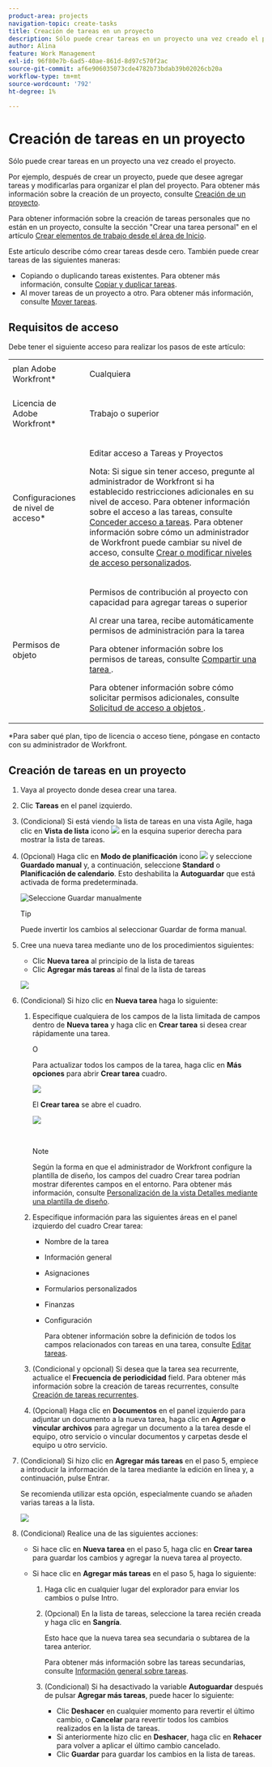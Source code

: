 ```yaml
---
product-area: projects
navigation-topic: create-tasks
title: Creación de tareas en un proyecto
description: Sólo puede crear tareas en un proyecto una vez creado el proyecto.
author: Alina
feature: Work Management
exl-id: 96f80e7b-6ad5-40ae-861d-8d97c570f2ac
source-git-commit: af6e906035073cde4782b73bdab39b02026cb20a
workflow-type: tm+mt
source-wordcount: '792'
ht-degree: 1%

---
```


# Creación de tareas en un proyecto

Sólo puede crear tareas en un proyecto una vez creado el proyecto.

Por ejemplo, después de crear un proyecto, puede que desee agregar tareas y modificarlas para organizar el plan del proyecto. Para obtener más información sobre la creación de un proyecto, consulte [Creación de un proyecto](../../../manage-work/projects/create-projects/create-project.md).

Para obtener información sobre la creación de tareas personales que no están en un proyecto, consulte la sección &quot;Crear una tarea personal&quot; en el artículo [Crear elementos de trabajo desde el área de Inicio](../../../workfront-basics/using-home/using-the-home-area/create-work-items-in-home.md).

Este artículo describe cómo crear tareas desde cero. También puede crear tareas de las siguientes maneras:

* Copiando o duplicando tareas existentes. Para obtener más información, consulte [Copiar y duplicar tareas](../../../manage-work/tasks/manage-tasks/copy-and-duplicate-tasks.md).
* Al mover tareas de un proyecto a otro. Para obtener más información, consulte [Mover tareas](../../../manage-work/tasks/manage-tasks/move-tasks.md).

## Requisitos de acceso

<!--drafted for P&P - replace the table:

<table style="table-layout:auto"> 
 <col> 
 <col> 
 <tbody> 
  <tr> 
   <td role="rowheader">Adobe Workfront plan*</td> 
   <td> <p>Any</p> </td> 
  </tr> 
  <tr> 
   <td role="rowheader"> <p role="rowheader">Adobe Workfront license*</p> </td> 
   <td><p>Current license: Standard</p> 
   Or
   <p>Legacy license: Work or higher</p> </td> 
  </tr> 
  <tr> 
   <td role="rowheader">Access level configurations*</td> 
   <td> <p>Edit access to Tasks and Projects</p> <p>Note: If you still don't have access, ask your Workfront administrator if they set additional restrictions in your access level. For information about access to tasks, see <a href="../../../administration-and-setup/add-users/configure-and-grant-access/grant-access-tasks.md" class="MCXref xref">Grant access to tasks</a>. For information on how a Workfront administrator can change your access level, see <a href="../../../administration-and-setup/add-users/configure-and-grant-access/create-modify-access-levels.md" class="MCXref xref">Create or modify custom access levels</a>. </p> </td> 
  </tr> 
  <tr> 
   <td role="rowheader">Object permissions</td> 
   <td> <p>Contribute permissions to the project with ability to Add Tasks or higher</p> <p>When you create a task you automatically receive Manage permissions to the task</p> <p> For information about task permissions, see <a href="../../../workfront-basics/grant-and-request-access-to-objects/share-a-task.md" class="MCXref xref">Share a task </a>. </p> <p>For information on requesting additional permissions, see <a href="../../../workfront-basics/grant-and-request-access-to-objects/request-access.md" class="MCXref xref">Request access to objects </a>.</p> </td> 
  </tr> 
 </tbody> 
</table>
-->
Debe tener el siguiente acceso para realizar los pasos de este artículo:

<table style="table-layout:auto"> 
 <col> 
 <col> 
 <tbody> 
  <tr> 
   <td role="rowheader">plan Adobe Workfront*</td> 
   <td> <p>Cualquiera</p> </td> 
  </tr> 
  <tr> 
   <td role="rowheader"> <p role="rowheader">Licencia de Adobe Workfront*</p> </td> 
   <td> <p>Trabajo o superior</p> </td> 
  </tr> 
  <tr> 
   <td role="rowheader">Configuraciones de nivel de acceso*</td> 
   <td> <p>Editar acceso a Tareas y Proyectos</p> <p>Nota: Si sigue sin tener acceso, pregunte al administrador de Workfront si ha establecido restricciones adicionales en su nivel de acceso. Para obtener información sobre el acceso a las tareas, consulte <a href="../../../administration-and-setup/add-users/configure-and-grant-access/grant-access-tasks.md" class="MCXref xref">Conceder acceso a tareas</a>. Para obtener información sobre cómo un administrador de Workfront puede cambiar su nivel de acceso, consulte <a href="../../../administration-and-setup/add-users/configure-and-grant-access/create-modify-access-levels.md" class="MCXref xref">Crear o modificar niveles de acceso personalizados</a>. </p> </td> 
  </tr> 
  <tr> 
   <td role="rowheader">Permisos de objeto</td> 
   <td> <p>Permisos de contribución al proyecto con capacidad para agregar tareas o superior</p> <p>Al crear una tarea, recibe automáticamente permisos de administración para la tarea</p> <p> Para obtener información sobre los permisos de tareas, consulte <a href="../../../workfront-basics/grant-and-request-access-to-objects/share-a-task.md" class="MCXref xref">Compartir una tarea </a>. </p> <p>Para obtener información sobre cómo solicitar permisos adicionales, consulte <a href="../../../workfront-basics/grant-and-request-access-to-objects/request-access.md" class="MCXref xref">Solicitud de acceso a objetos </a>.</p> </td> 
  </tr> 
 </tbody> 
</table>

&#42;Para saber qué plan, tipo de licencia o acceso tiene, póngase en contacto con su administrador de Workfront.

## Creación de tareas en un proyecto

1. Vaya al proyecto donde desea crear una tarea.
1. Clic **Tareas** en el panel izquierdo.
1. (Condicional) Si está viendo la lista de tareas en una vista Agile, haga clic en **Vista de lista** icono ![](assets/list-view-in-agile-view-for-tasks.png) en la esquina superior derecha para mostrar la lista de tareas.
1. (Opcional) Haga clic en **Modo de planificación** icono ![](assets/nwe-plan-mode-icon-task-list.png) y seleccione **Guardado manual** y, a continuación, seleccione **Standard** o **Planificación de calendario**. Esto deshabilita la **Autoguardar** que está activada de forma predeterminada.

   ![Seleccione Guardar manualmente](assets/manual-save-option.png)

   >[!TIP]
   >
   >Puede invertir los cambios al seleccionar Guardar de forma manual.

1. Cree una nueva tarea mediante uno de los procedimientos siguientes:

   * Clic **Nueva tarea** al principio de la lista de tareas
   * Clic **Agregar más tareas** al final de la lista de tareas

   ![](assets/qs-new-task-or-add-task-buttons-in-list-highlighted-350x242.png)

1. (Condicional) Si hizo clic en **Nueva tarea** haga lo siguiente:

   1. Especifique cualquiera de los campos de la lista limitada de campos dentro de **Nueva tarea** y haga clic en **Crear tarea** si desea crear rápidamente una tarea.

      O

      Para actualizar todos los campos de la tarea, haga clic en **Más opciones** para abrir **Crear tarea** cuadro.

      ![](assets/nwe-create-task-small-screen-350x272.png)

      El **Crear tarea** se abre el cuadro.

      ![](assets/create-task-larger-box-nwe-350x244.png)

       

      >[!NOTE]
      >
      >Según la forma en que el administrador de Workfront configure la plantilla de diseño, los campos del cuadro Crear tarea podrían mostrar diferentes campos en el entorno. Para obtener más información, consulte [Personalización de la vista Detalles mediante una plantilla de diseño](../../../administration-and-setup/customize-workfront/use-layout-templates/customize-details-view-layout-template.md).

   1. Especifique información para las siguientes áreas en el panel izquierdo del cuadro Crear tarea:

      * Nombre de la tarea
      * Información general
      * Asignaciones
      * Formularios personalizados
      * Finanzas
      * Configuración

        Para obtener información sobre la definición de todos los campos relacionados con tareas en una tarea, consulte [Editar tareas](../../../manage-work/tasks/manage-tasks/edit-tasks.md).

   1. (Condicional y opcional) Si desea que la tarea sea recurrente, actualice el **Frecuencia de periodicidad** field. Para obtener más información sobre la creación de tareas recurrentes, consulte [Creación de tareas recurrentes](../../../manage-work/tasks/create-tasks/create-recurring-tasks.md).
   1. (Opcional) Haga clic en **Documentos** en el panel izquierdo para adjuntar un documento a la nueva tarea, haga clic en **Agregar o vincular archivos** para agregar un documento a la tarea desde el equipo, otro servicio o vincular documentos y carpetas desde el equipo u otro servicio.

1. (Condicional) Si hizo clic en **Agregar más tareas** en el paso 5, empiece a introducir la información de la tarea mediante la edición en línea y, a continuación, pulse Entrar.

   <!--
   <p data-mc-conditions="QuicksilverOrClassic.Draft mode">(NOTE: ensure this stays accurate)</p>
   -->

   Se recomienda utilizar esta opción, especialmente cuando se añaden varias tareas a la lista.

   ![](assets/ctp4-350x26.png)

1. (Condicional) Realice una de las siguientes acciones:

   * Si hace clic en **Nueva tarea** en el paso 5, haga clic en **Crear tarea** para guardar los cambios y agregar la nueva tarea al proyecto.

     <!--   
     <p data-mc-conditions="QuicksilverOrClassic.Draft mode">(NOTE: is this step still right?)</p>   
     -->

   * Si hace clic en **Agregar más tareas** en el paso 5, haga lo siguiente:

     <!--   
     <p data-mc-conditions="QuicksilverOrClassic.Draft mode">(NOTE: is this step still right?) </p>   
     -->

      1. Haga clic en cualquier lugar del explorador para enviar los cambios o pulse Intro.
      1. (Opcional) En la lista de tareas, seleccione la tarea recién creada y haga clic en **Sangría**.

         Esto hace que la nueva tarea sea secundaria o subtarea de la tarea anterior.

         Para obtener más información sobre las tareas secundarias, consulte [Información general sobre tareas](../../../manage-work/tasks/task-information/tasks-overview.md).

      1. (Condicional) Si ha desactivado la variable **Autoguardar** después de pulsar **Agregar más tareas**, puede hacer lo siguiente:

         * Clic **Deshacer** en cualquier momento para revertir el último cambio, o **Cancelar** para revertir todos los cambios realizados en la lista de tareas.
         * Si anteriormente hizo clic en **Deshacer**, haga clic en **Rehacer** para volver a aplicar el último cambio cancelado.
         * Clic **Guardar** para guardar los cambios en la lista de tareas.
